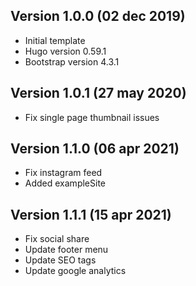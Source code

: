 ## Version 1.0.0 (02 dec 2019)

- Initial template
- Hugo version 0.59.1
- Bootstrap version 4.3.1

## Version 1.0.1 (27 may 2020)

- Fix single page thumbnail issues

## Version 1.1.0 (06 apr 2021)

- Fix instagram feed
- Added exampleSite

## Version 1.1.1 (15 apr 2021)

- Fix social share
- Update footer menu
- Update SEO tags
- Update google analytics
